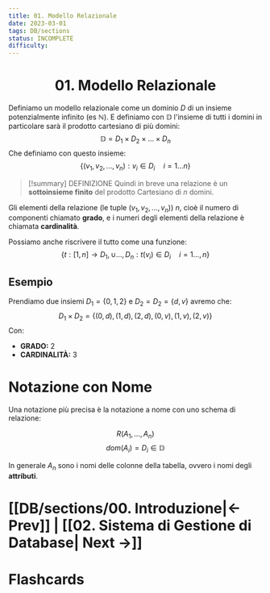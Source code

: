 ```yaml
---
title: 01. Modello Relazionale
date: 2023-03-01
tags: DB/sections
status: INCOMPLETE
difficulty:
---
```


<h1  style="text-align: center;">  01. Modello Relazionale  </h1> 

Definiamo un modello relazionale come un dominio $D$ di un insieme potenzialmente infinito (es $\mathbb{N}$).
E definiamo con $\mathbb{D}$ l'insieme di tutti i domini in particolare sarà il prodotto cartesiano di più domini:
$$
\mathbb{D} = D_{1} \times D_{2} \times \ldots \times D_{n}
$$
Che definiamo con questo insieme:
$$
\{(v_{1}, v_{2}, \ldots, v_{n}) : v_{i} \in D_{i} \quad i = 1\ldots n\}
$$

> [!summary] DEFINIZIONE
>Quindi in breve una relazione è un **sottoinsieme finito** del prodotto Cartesiano di $n$ domini.

Gli elementi della relazione (le tuple $(v_{1}, v_{2}, \ldots, v_{n})$) $n$, cioè il numero di componenti chiamato **grado**, e i numeri degli elementi della relazione è chiamata **cardinalità**.

Possiamo anche riscrivere il tutto come una funzione:
$$
\{t : [1, n] \to D_{1}, \cup \ldots, D_{n} : t(v_{i}) \in D_{i} \quad i=1\ldots,n \}
$$

## Esempio

Prendiamo due insiemi $D_{1}=\{0,1,2\}$ e $D_{2} = D_{2}=\{d,v\}$ avremo che:
$$
D_{1} \times D_{2} = \{(0, d),(1, d),(2, d),(0, v),(1, v),(2, v) \}
$$
Con:
- **GRADO:** 2
- **CARDINALITÀ:** 3


# Notazione con Nome

Una notazione più precisa è la notazione a nome con uno schema di relazione:

$$
R(A_{1},\ldots,A_{n})
$$
$$
dom(A_{i}) = D_{i} \in \mathbb{D}
$$

In generale $A_{n}$ sono i nomi delle colonne della tabella, ovvero i nomi degli **attributi**.


# [[DB/sections/00. Introduzione|← Prev]] | [[02. Sistema di Gestione di Database| Next →]]




# Flashcards


